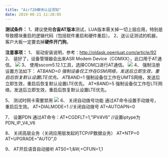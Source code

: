 ```yaml
---
title: "Air720模块认证须知"
date: 2019-08-21 11:28:05
---
```


**测试条件：**
1、建议使用**合宙AT版本**测试，LUA版本需关掉一切上层应用，特别是导致模块重启的逻辑代码（包括软件重启和硬件重启）。
2、送认证测试的机器，客户大板一定要去掉**硬件开门狗**。

**注意事项：**
1、	驱动安装说明，参考：http://oldask.openluat.com/article/92
2、	装好了，设备管理器会出来ASR Modem Device（COMXX），此口用于AT通信。
![](http://doc.openluat.com/api/static/editormd/php/../uploads/5_67409.png)
3、	使用sscom5.12.1工具，选择COM口进行AT通信。
![](http://doc.openluat.com/api/static/editormd/php/../uploads/5_16696.png)
4、	强制注册设置方法如下：
AT*BAND=0   强制设备仅工作在GSM网络，发送后立即生效，重启后恢复默认设置LTE优先。
AT*BAND=1   强制设备仅工作在UMTS网络，发送后立即生效，重启后恢复默认设置LTE优先。
AT*BAND=5   强制设备仅工作在LTE网络，发送后立即生效，重启后恢复默认设置LTE优先。

5、	测试时网卡需要禁用
![](http://doc.openluat.com/api/static/editormd/php/../uploads/5_28534.png)
6、	关闭自动拨号功能
通过AT命令设置手动拨号，重启后生效。
AT+DIALMODE=1  //关闭自动拨号
AT+AUTOAPN=0 

7、	设置PDN
通过AT命令：AT*CGDFLT=1,”IPV4V6”  //设置iptype为PDN_IP_V4_V6

8、	关闭高层业务（关闭应用层发起的TCP/IP数据业务）
AT*NTP=0
AT+UPGRADE="AUTO",0


9、	AT开启语音自动接听
ATS0=1;&W;+CFUN=1,1
